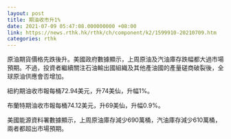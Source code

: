 ```yaml
---
layout: post
title: 期油收市升1%
date: 2021-07-09 05:47:08.000000000 +08:00
link: https://news.rthk.hk/rthk/ch/component/k2/1599910-20210709.htm
categories: rthk
---
```


原油期貨價格先跌後升。美國政府數據顯示，上周原油及汽油庫存跌幅都大過市場預期。不過，投資者繼續關注石油輸出國組織及其他產油國的產量磋商破裂後，全球原油供應會否增加。

紐約期油收市報每桶72.94美元，升74美仙，升幅1%。

布蘭特期油收市報每桶74.12美元，升69美仙，升幅0.9%。

美國能源資料署數據顯示，上周原油庫存減少690萬桶，汽油庫存減少610萬桶，兩者都超出市場預期。
